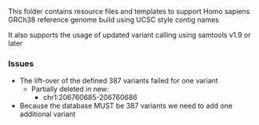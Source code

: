 This folder contains resource files and templates to support Homo sapiens GRCh38 reference genome build using UCSC style contig names

It also supports the usage of updated variant calling using samtools v1.9 or later

### Issues
* The lift-over of the defined 387 variants failed for one variant
    * Partially deleted in new:
        * chr1:206760685-206760686
* Because the database MUST be 387 variants we need to add one additional variant